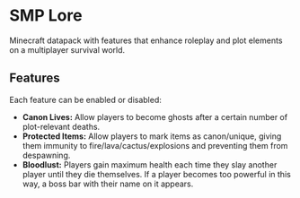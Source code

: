 # SMP Lore
Minecraft datapack with features that enhance roleplay and plot elements on a multiplayer survival world.

## Features
Each feature can be enabled or disabled:
- **Canon Lives:** Allow players to become ghosts after a certain number of plot-relevant deaths.
- **Protected Items:** Allow players to mark items as canon/unique, giving them immunity to fire/lava/cactus/explosions and preventing them from despawning.
- **Bloodlust:** Players gain maximum health each time they slay another player until they die themselves. If a player becomes too powerful in this way, a boss bar with their name on it appears.